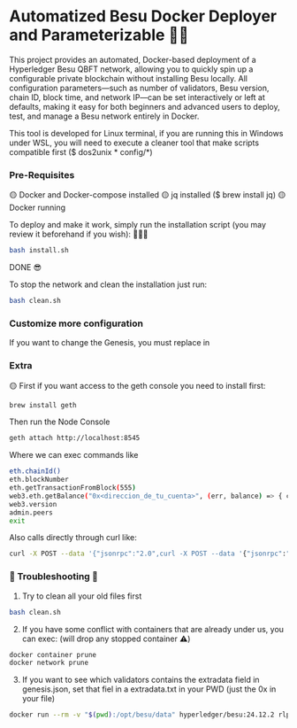 # Automatized Besu Docker Deployer and Parameterizable 🙌🏻

This project provides an automated, Docker-based deployment of a Hyperledger Besu QBFT network, allowing you to quickly spin up a configurable private blockchain without installing Besu locally. All configuration parameters—such as number of validators, Besu version, chain ID, block time, and network IP—can be set interactively or left at defaults, making it easy for both beginners and advanced users to deploy, test, and manage a Besu network entirely in Docker.

This tool is developed for Linux terminal, if you are running this in Windows under WSL, you will need to execute a cleaner tool that make scripts compatible first ($ dos2unix * config/*)

### Pre-Requisites

🟡 Docker and Docker-compose installed 
🟡 jq installed ($ brew install jq)
🟡 Docker running 


To deploy and make it work, simply run the installation script (you may review it beforehand if you wish): 🙋🏻‍♂️

```bash
bash install.sh      
```

DONE 😎

To stop the network and clean the installation just run:
```bash
bash clean.sh      
```

### Customize more configuration

If you want to change the Genesis, you must replace in 

### Extra

🟡 First if you want access to the geth console you need to install first:
```bash
brew install geth
```

Then run the Node Console
```bash
geth attach http://localhost:8545
```
Where we can exec commands like
```bash
eth.chainId()
eth.blockNumber
eth.getTransactionFromBlock(555)
web3.eth.getBalance("0x<direccion_de_tu_cuenta>", (err, balance) => { console.log(balance); });
web3.version
admin.peers
exit
```

Also calls directly through curl like:
```bash
curl -X POST --data '{"jsonrpc":"2.0",curl -X POST --data '{"jsonrpc":"2.0","method":"eth_getBalance","params":["0x<YourAccountAddress>", "latest"],"id":1}' http://0.0.0.0:8545
```
 
### 👀 Troubleshooting 👀

1. Try to clean all your old files first

```bash
bash clean.sh      
```

2. If you have some conflict with containers that are already under us, you can exec: (will drop any stopped container ⚠️)
```bash
docker container prune
docker network prune
```

3. If you want to see which validators contains the extradata field in genesis.json, set that fiel in a extradata.txt in your PWD (just the 0x in your file)
```bash
docker run --rm -v "$(pwd):/opt/besu/data" hyperledger/besu:24.12.2 rlp decode --from=/opt/besu/data/extradata.txt --type=QBFT_EXTRA_DATA
```
